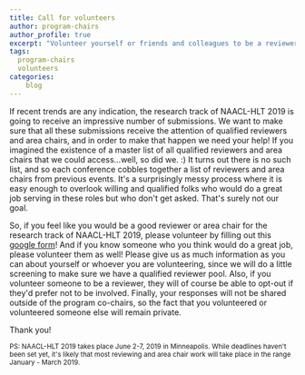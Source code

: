 ```yaml
---
title: Call for volunteers
author: program-chairs
author_profile: true
excerpt: "Volunteer yourself or friends and colleagues to be a reviewer or area chair."
tags:
  program-chairs
  volunteers
categories:
    blog
---
```


If recent trends are any indication, the research track of NAACL-HLT 2019 is going to receive an impressive number of submissions. We want to make sure that all these submissions receive the attention of qualified reviewers and area chairs, and in order to make that happen we need your help!
If you imagined the existence of a master list of all qualified reviewers and area chairs that we could access...well, so did we. :) It turns out there is no such list, and so each conference cobbles together a list of reviewers and area chairs from previous events. It's a surprisingly messy process where it is easy enough to overlook willing and qualified folks who would do a great job serving in these roles but who don't get asked. That's surely not our goal. 

So, if you feel like you would be a good reviewer or area chair for the research track of NAACL-HLT 2019, please volunteer by filling out this [google form](https://goo.gl/forms/Ap1nlNKhF1E88Kv72)! And if you know someone who you think would do a great job, please volunteer them as well! Please give us as much information as you can about yourself or whoever you are volunteering, since we will do a little screening to make sure we have a qualified reviewer pool. Also, if you volunteer someone to be a reviewer, they will of course be able to opt-out if they'd prefer not to be involved. Finally, your responses will not be shared outside of the program co-chairs, so the fact that you volunteered or volunteered someone else will remain private. 

Thank you!

<span style="font-size: smaller;">PS: NAACL-HLT 2019 takes place June 2-7, 2019 in Minneapolis. While deadlines haven't been set yet, it's likely that most reviewing and area chair work will take place in the range January - March 2019.</span>

